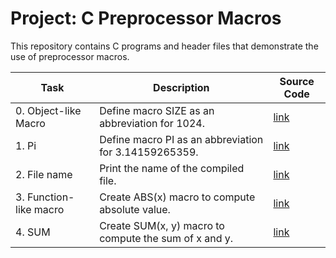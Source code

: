 
# Project: C Preprocessor Macros

This repository contains C programs and header files that demonstrate the use of preprocessor macros.

| Task                | Description                                         | Source Code                                |
|---------------------|-----------------------------------------------------|--------------------------------------------|
| 0. Object-like Macro | Define macro SIZE as an abbreviation for 1024.      | [link](./0-object_like_macro.h) |
| 1. Pi               | Define macro PI as an abbreviation for 3.14159265359. | [link](./1-pi.h)                         |
| 2. File name        | Print the name of the compiled file.                | [link](./2-main.c)                    |
| 3. Function-like macro | Create ABS(x) macro to compute absolute value.    | [link](./3-function_like_macro.h) |
| 4. SUM              | Create SUM(x, y) macro to compute the sum of x and y. | [link](./4-sum.h)                      |

